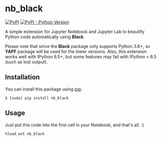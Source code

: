 # nb_black

[![PyPI](https://img.shields.io/pypi/v/nb_black.svg)]()
[![PyPI - Python Version](https://img.shields.io/pypi/pyversions/nb_black.svg)]()

A simple extension for Jupyter Notebook and Jupyter Lab to beautify Python code automatically using **Black**.

Please note that since the **Black** package only supports Python 3.6+, so **YAPF** package will be used for the lower versions. Also, this extension works well with IPython 6.5+, but some features may fail with IPython < 6.5 (such as lost output).

## Installation

You can install this package using [pip](http://www.pip-installer.org):

```
$ [sudo] pip install nb_black
```

## Usage

Just put this code into the first cell in your Notebook, and that's all. :)

```
%load_ext nb_black
```
